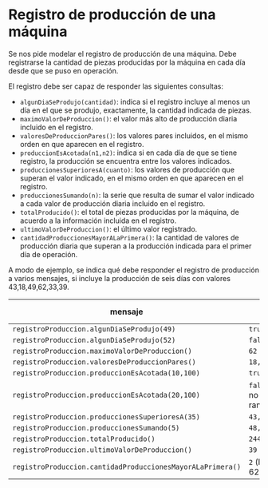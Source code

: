 # Registro de producción de una máquina

Se nos pide modelar el registro de producción de una máquina. Debe registrarse la cantidad de piezas producidas por la máquina en cada 
día desde que se puso en operación.

El registro debe ser capaz de responder las siguientes consultas:
- `algunDiaSeProdujo(cantidad)`: indica si el registro incluye al menos un día en el que se produjo, exactamente, la cantidad indicada 
de piezas.
- `maximoValorDeProduccion()`: el valor más alto de producción diaria incluido en el registro.
- `valoresDeProduccionPares()`: los valores pares incluidos, en el mismo orden en que aparecen en el registro.
- `produccionEsAcotada(n1,n2)`: indica si en cada día de que se tiene registro, la producción se encuentra entre los valores indicados.   
- `produccionesSuperioresA(cuanto)`: los valores de producción que superan el valor indicado, en el mismo orden en que aparecen en el 
registro.
- `produccionesSumando(n)`: la serie que resulta de sumar el valor indicado a cada valor de producción diaria incluido en el registro. 
- `totalProducido()`: el total de piezas producidas por la máquina, de acuerdo a la información incluida en el registro.
- `ultimoValorDeProduccion()`: el último valor registrado. 
- `cantidadProduccionesMayorALaPrimera()`: la cantidad de valores de producción diaria que superan a la producción indicada para el
 primer día de operación.

A modo de ejemplo, se indica qué debe responder el registro de producción a varios mensajes, si incluye la producción de seis días con 
valores 43,18,49,62,33,39.
 
| mensaje | resultado esperado | 
| --- | --- |
| `registroProduccion.algunDiaSeProdujo(49)` | `true` |
| `registroProduccion.algunDiaSeProdujo(52)` | `false` |
| `registroProduccion.maximoValorDeProduccion()` | `62` |
| `registroProduccion.valoresDeProduccionPares()` | `18,62` |
| `registroProduccion.produccionEsAcotada(10,100)` | `true` |
| `registroProduccion.produccionEsAcotada(20,100)` | `false` (porque 18 no está en el rango) |
| `registroProduccion.produccionesSuperioresA(35)` | `43,49,62,39` |
| `registroProduccion.produccionesSumando(5)` | `48,23,54,67,38,44` |
| `registroProduccion.totalProducido()` | `244` |
| `registroProduccion.ultimoValorDeProduccion()` | `39` |
| `registroProduccion.cantidadProduccionesMayorALaPrimera()` | `2` (los valores 49 y 62) |
